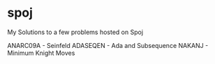 # spoj
My Solutions to a few problems hosted on Spoj 

ANARC09A - Seinfeld 
ADASEQEN - Ada and Subsequence 
NAKANJ - Minimum Knight Moves
